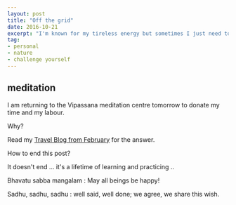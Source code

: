 ```yaml
---
layout: post
title: "Off the grid"
date: 2016-10-21
excerpt: "I'm known for my tireless energy but sometimes I just need to reboot."
tag:
- personal
- nature
- challenge yourself
---
```


## meditation

I am returning to the Vipassana meditation centre tomorrow to donate my time and my labour.

Why?

Read my [Travel Blog from February](http://www.travelpod.com/travel-blog/jsquaredink/7/tpod.html) for the answer.

How to end this post?  

It doesn't end ... it's a lifetime of learning and practicing ..

Bhavatu sabba mangalam : May all beings be happy!

Sadhu, sadhu, sadhu :  well said, well done; we agree, we share this wish.
